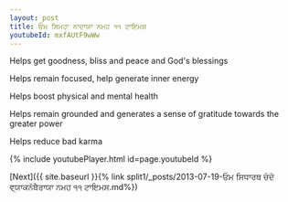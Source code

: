 ```yaml
---
layout: post
title: ਓਮ ਸਿਮਹਾ ਨਾਦਾਯਾ ਨਮਹ ੧੧ ਟਾਇਮਸ
youtubeId: mxfAUtF9wWw
---
```

 
 
Helps get goodness, bliss and peace and God's blessings
 
Helps remain focused, help generate inner energy 
 
Helps boost physical and mental health 
 
Helps remain grounded and generates a sense of gratitude towards the greater power 
 
Helps reduce bad karma
 
 
 
 


{% include youtubePlayer.html id=page.youtubeId %}
 
[Next]({{ site.baseurl }}{% link  split1/_posts/2013-07-19-ਓਮ ਸਿਧਾਰਥ ਚੰਦੋ ਵ੍ਯਾਕਨੋਥੈਰਾਯਾ ਨਮਹ ੧੧ ਟਾਇਮਸ.md%})
 

